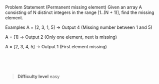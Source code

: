 Problem Statement (Permanent missing element)
Given an array A consisting of N distinct integers in the range [1..(N + 1)], find the missing element.

Examples
A = [2, 3, 1, 5] → Output 4 (Missing number between 1 and 5)

A = [1] → Output 2 (Only one element, next is missing)

A = [2, 3, 4, 5] → Output 1 (First element missing)



<br><br><br>

> **Difficulty level**
> easy